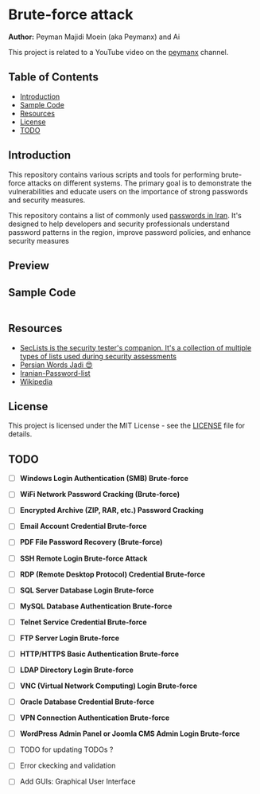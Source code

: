 # Brute-force attack

**Author:** Peyman Majidi Moein (aka Peymanx) and Ai

This project is related to a YouTube video on the [peymanx](https://www.youtube.com/@peymanx) channel.

## Table of Contents

- [Introduction](#introduction)
- [Sample Code](#sample-code)
- [Resources](#resources)
- [License](#license)
- [TODO](#todo)

## Introduction

This repository contains various scripts and tools for performing brute-force attacks on different systems. The primary goal is to demonstrate the vulnerabilities and educate users on the importance of strong passwords and security measures.  

This repository contains a list of commonly used [passwords in Iran](./passwords/commons_iranians.txt). It's designed to help developers and security professionals understand password patterns in the region, improve password policies, and enhance security measures

## Preview

## Sample Code

```python


```


## Resources

- [SecLists is the security tester's companion. It's a collection of multiple types of lists used during security assessments](https://github.com/danielmiessler/SecLists)
- [Persian Words Jadi 😍](https://github.com/jadijadi/persianwords)
- [Iranian-Password-list](https://github.com/Dih4v/Iranian-Password-list)
- [Wikipedia](https://en.wikipedia.org/wiki/List_of_the_most_common_passwords)

## License

This project is licensed under the MIT License - see the [LICENSE](LICENSE) file for details.

## TODO

- [ ] **Windows Login Authentication (SMB) Brute-force**  
- [ ] **WiFi Network Password Cracking (Brute-force)**  
- [ ] **Encrypted Archive (ZIP, RAR, etc.) Password Cracking**  
- [ ] **Email Account Credential Brute-force**  
- [ ] **PDF File Password Recovery (Brute-force)**  
- [ ] **SSH Remote Login Brute-force Attack**  
- [ ] **RDP (Remote Desktop Protocol) Credential Brute-force**  
- [ ] **SQL Server Database Login Brute-force**  
- [ ] **MySQL Database Authentication Brute-force**  
- [ ] **Telnet Service Credential Brute-force**  
- [ ] **FTP Server Login Brute-force**  
- [ ] **HTTP/HTTPS Basic Authentication Brute-force**  
- [ ] **LDAP Directory Login Brute-force**  
- [ ] **VNC (Virtual Network Computing) Login Brute-force**  
- [ ] **Oracle Database Credential Brute-force**  
- [ ] **VPN Connection Authentication Brute-force**  
- [ ] **WordPress Admin Panel or Joomla CMS Admin Login Brute-force**
- [ ] TODO for updating TODOs ? 
- [ ] Error ckecking and validation
- [ ] Add GUIs: Graphical User Interface

